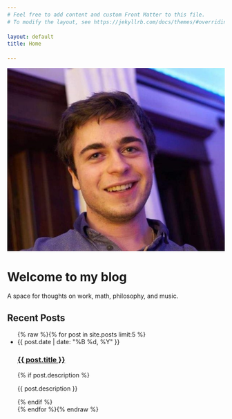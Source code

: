 ```yaml
---
# Feel free to add content and custom Front Matter to this file.
# To modify the layout, see https://jekyllrb.com/docs/themes/#overriding-theme-defaults

layout: default
title: Home

---
```


<div class="hero">
    <img src="/assets/images/profile.jpg" alt="Profile Picture">
    <h1>Welcome to my blog</h1>
    <p>A space for thoughts on work, math, philosophy, and music.</p>
</div>

<div class="recent-posts">
    <h2>Recent Posts</h2>
    <ul>
    {% raw %}{% for post in site.posts limit:5 %}
        <li>
            <span class="post-date">{{ post.date | date: "%B %d, %Y" }}</span>
            <h3><a href="{{ post.url }}">{{ post.title }}</a></h3>
            {% if post.description %}
                <p>{{ post.description }}</p>
            {% endif %}
        </li>
    {% endfor %}{% endraw %}
    </ul>
</div>
